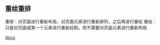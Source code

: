 ## 重绘重排
重排：对页面进行重新布局，对页面元素进行重新排列，之后再进行重绘
重绘：只是对页面或某一个元素进行重新绘制，而不需要对页面元素进行重新布局



[docs](https://juejin.cn/post/6844904083212468238)